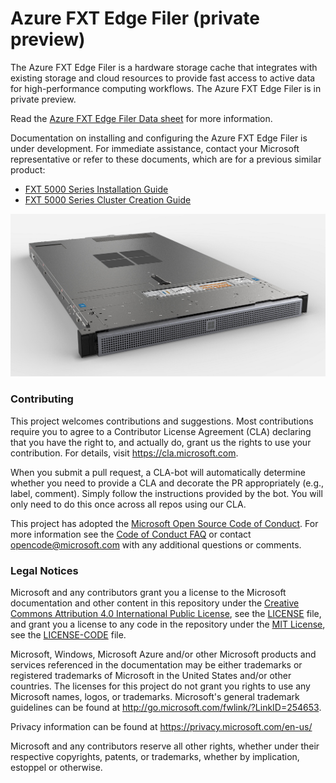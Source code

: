# Azure FXT Edge Filer (private preview)

The Azure FXT Edge Filer is a hardware storage cache that integrates with existing storage and cloud resources to provide fast access to active data for high-performance computing workflows. The Azure FXT Edge Filer is in private preview.  

Read the [Azure FXT Edge Filer Data sheet](https://azure.microsoft.com/mediahandler/files/resourcefiles/azure-fxt-edge-filer-hybrid-storage-cache-software-defined-networking-fast-file-access-and-active-archive-for-hpc/FXT%20Edge%20Filer%20datasheet-032219.pdf) for more information. 

<!-- product page link not yet active https://azure.microsoft.com/en-us/services/storage/fxt-edge-filer/ -->

Documentation on installing and configuring the Azure FXT Edge Filer is under development. For immediate assistance, contact your Microsoft representative or refer to these documents, which are for a previous similar product: 

* [FXT 5000 Series Installation Guide](https://azure.github.io/Avere/legacy/pdf/FXT_5000_Installation_Guide-2018-05.pdf)
* [FXT 5000 Series Cluster Creation Guide](https://azure.github.io/Avere/legacy/pdf/fxt_cluster_creation_guide-2018-05.pdf)

<img src="docs/images/fxt_6000.png">

### Contributing

This project welcomes contributions and suggestions.  Most contributions require you to agree to a
Contributor License Agreement (CLA) declaring that you have the right to, and actually do, grant us
the rights to use your contribution. For details, visit https://cla.microsoft.com.

When you submit a pull request, a CLA-bot will automatically determine whether you need to provide
a CLA and decorate the PR appropriately (e.g., label, comment). Simply follow the instructions
provided by the bot. You will only need to do this once across all repos using our CLA.

This project has adopted the [Microsoft Open Source Code of Conduct](https://opensource.microsoft.com/codeofconduct/).
For more information see the [Code of Conduct FAQ](https://opensource.microsoft.com/codeofconduct/faq/) or
contact [opencode@microsoft.com](mailto:opencode@microsoft.com) with any additional questions or comments.

### Legal Notices

Microsoft and any contributors grant you a license to the Microsoft documentation and other content
in this repository under the [Creative Commons Attribution 4.0 International Public License](https://creativecommons.org/licenses/by/4.0/legalcode),
see the [LICENSE](LICENSE) file, and grant you a license to any code in the repository under the [MIT License](https://opensource.org/licenses/MIT), see the
[LICENSE-CODE](LICENSE-CODE) file.

Microsoft, Windows, Microsoft Azure and/or other Microsoft products and services referenced in the documentation
may be either trademarks or registered trademarks of Microsoft in the United States and/or other countries.
The licenses for this project do not grant you rights to use any Microsoft names, logos, or trademarks.
Microsoft's general trademark guidelines can be found at http://go.microsoft.com/fwlink/?LinkID=254653.

Privacy information can be found at https://privacy.microsoft.com/en-us/

Microsoft and any contributors reserve all other rights, whether under their respective copyrights, patents,
or trademarks, whether by implication, estoppel or otherwise.
